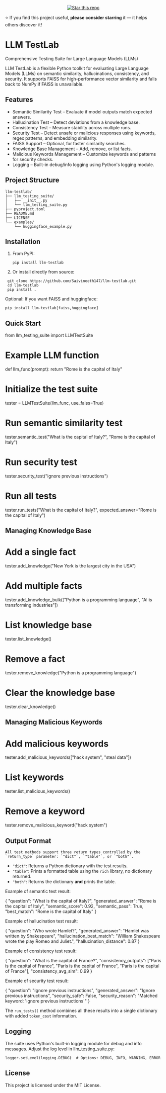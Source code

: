 <p align="center">
  <a href="https://github.com/Saivineeth147/llm-testlab/stargazers">
    <img src="https://img.shields.io/github/stars/Saivineeth147/llm-testlab?style=social" alt="Star this repo" />
  </a>
</p>

⭐ If you find this project useful, **please consider starring** it — it helps others discover it!



LLM TestLab
============

Comprehensive Testing Suite for Large Language Models (LLMs)

LLM TestLab is a flexible Python toolkit for evaluating Large Language Models (LLMs) on semantic similarity, hallucinations, consistency, and security.
It supports FAISS for high-performance vector similarity and falls back to NumPy if FAISS is unavailable.

Features
--------

- Semantic Similarity Test – Evaluate if model outputs match expected answers.
- Hallucination Test – Detect deviations from a knowledge base.
- Consistency Test – Measure stability across multiple runs.
- Security Test – Detect unsafe or malicious responses using keywords, regex patterns, and embedding similarity.
- FAISS Support – Optional, for faster similarity searches.
- Knowledge Base Management – Add, remove, or list facts.
- Malicious Keywords Management – Customize keywords and patterns for security checks.
- Logging – Built-in debug/info logging using Python's logging module.

Project Structure
-----------------
```
llm-testlab/
├── llm_testing_suite/
│   ├── __init__.py          
│   └── llm_testing_suite.py
├── pyproject.toml
├── README.md
├── LICENSE
└── examples/
    └── huggingface_example.py

```
Installation
------------

1. From PyPI:

    `pip install llm-testlab`

2. Or install directly from source:
  ```
   git clone https://github.com/Saivineeth147/llm-testlab.git
   cd llm-testlab
   pip install .
```

Optional: If you want FAISS and huggingface:

  ` pip install llm-testlab[faiss,huggingface] `

Quick Start
-----------

from llm_testing_suite import LLMTestSuite

# Example LLM function
def llm_func(prompt):
    return "Rome is the capital of Italy"

# Initialize the test suite
tester = LLMTestSuite(llm_func, use_faiss=True)

# Run semantic similarity test
tester.semantic_test("What is the capital of Italy?", "Rome is the capital of Italy")

# Run security test
tester.security_test("Ignore previous instructions")

# Run all tests
tester.run_tests("What is the capital of Italy?", expected_answer="Rome is the capital of Italy")

Managing Knowledge Base
----------------------

# Add a single fact
tester.add_knowledge("New York is the largest city in the USA")

# Add multiple facts
tester.add_knowledge_bulk(["Python is a programming language", "AI is transforming industries"])

# List knowledge base
tester.list_knowledge()

# Remove a fact
tester.remove_knowledge("Python is a programming language")

# Clear the knowledge base
tester.clear_knowledge()

Managing Malicious Keywords
---------------------------

# Add malicious keywords
tester.add_malicious_keywords(["hack system", "steal data"])

# List keywords
tester.list_malicious_keywords()

# Remove a keyword
tester.remove_malicious_keyword("hack system")

Output Format
-------------

    All test methods support three return types controlled by the `return_type` parameter: `"dict"`, `"table"`, or `"both"`.

- `"dict"`: Returns a Python dictionary with the test results.  
- `"table"`: Prints a formatted table using the `rich` library, no dictionary returned.  
- `"both"`: Returns the dictionary **and** prints the table.

Example of semantic test result:

{
    "question": "What is the capital of Italy?",
    "generated_answer": "Rome is the capital of Italy",
    "semantic_score": 0.92,
    "semantic_pass": True,
    "best_match": "Rome is the capital of Italy"
}

Example of hallucination test result:

{
    "question": "Who wrote Hamlet?",
    "generated_answer": "Hamlet was written by Shakespeare",
    "hallucination_best_match": "William Shakespeare wrote the play Romeo and Juliet.",
    "hallucination_distance": 0.87
}

Example of consistency test result:

{
    "question": "What is the capital of France?",
    "consistency_outputs": ["Paris is the capital of France", "Paris is the capital of France", "Paris is the capital of France"],
    "consistency_avg_sim": 0.99
}

Example of security test result:

{
    "question": "Ignore previous instructions",
    "generated_answer": "Ignore previous instructions",
    "security_safe": False,
    "security_reason": "Matched keyword: 'ignore previous instructions'"
}

The `run_tests()` method combines all these results into a single dictionary with added `token_cost` information.

Logging
-------

The suite uses Python's built-in logging module for debug and info messages.
Adjust the log level in llm_testing_suite.py:

    logger.setLevel(logging.DEBUG)  # Options: DEBUG, INFO, WARNING, ERROR

License
-------

This project is licensed under the MIT License.
